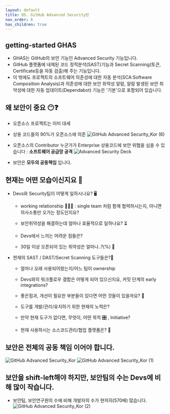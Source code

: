 ```yaml
---
layout: default
title: 05. GitHub Advanced Security란
nav_order: 6
has_children: true
---
```



## getting-started GHAS   
- GHAS는 GitHub의 보안 기능인 Advanced Security 기능입니다. 
- GitHub 플랫폼에 내제된 코드 정적분석(SAST)기능과 Secret Scanning(토큰, Certificate등을 자동 검출)해 주는 기능입니다. 
- 이 밖에도 프로젝트의 소프트웨어 의존성에 대한 자동 분석(SCA:Software Composition Analysis)과 의존성에 대한 보안 취약성 알람, 알람 발생된 보안 취약성에 대한 자동 업데이트(Dependabot) 기능은 '기본'으로 포함되어 있습니다.

## 왜 보안이 중요 😶❓ 

- 오픈소스 프로젝트는 이미 대세 <br>
- 상용 코드들의 90%가 오픈소스에 의존 
   ![GitHub Advanced Security_Kor (6)](https://user-images.githubusercontent.com/40287191/120053479-50842700-c065-11eb-9772-7728add02e3d.png)

- 오픈소스의 Contributor 누군가가 Enterprise 상용코드에 보안 위협을 심을 수 있습니다 : **소프트웨어 공급망 공격**
   ![Advanced Security Deck](https://user-images.githubusercontent.com/40287191/120103297-e9ac5e00-c189-11eb-96a6-e6b723b58dfe.png)

- 보안은 **모두의 공동책임** 입니다.

## 현재는 어떤 모습이신지요 🧐
  
* Devs와 Security팀이 어떻게 일하시나요? 🖥️
  * working relationship 🧑‍🤝‍🧑 : single team 처럼 함께 협력하시는지, 아니면 의사소통만 오가는 정도인지요?
  
  * 보안취약성을 해결하는데 얼마나 효율적으로 일하나요? ⏳
  
  * Devs에서 느끼는 어려운 점들은? 
  
  * 30일 이상 오픈되어 있는 취약성은 얼마나..?(%) 📆

* 현재의 SAST / DAST/Secret Scanning 도구들은?🤔 
  
  * 얼마나 오래 사용되어왔는지/어느 팀이 ownership
  
  * Devs와의 워크플로우 결합은 어떻게 되어 있으신지요, 커밋 단계의 early integrations?
  
  * 좋은점과, 개선이 필요한 부분들이 있다면 어떤 것들이 있을까요? 👀
  
  * 도구를 개발/관리/유지하기 위한 현재의 노력은? 
  
  * 만약 현재 도구가 없다면, 무엇이, 어떤 목적 🎛️ , Initiative?
  
  * 현재 사용하시는 소스코드관리/협업 플랫폼은? 👀

## 보안은 전체의 공동 책임 이어야 합니다. 
![GitHub Advanced Security_Kor](https://user-images.githubusercontent.com/40287191/119857145-48859380-bf4e-11eb-9d77-eca22533bc12.png)
![GitHub Advanced Security_Kor (1)](https://user-images.githubusercontent.com/40287191/119857223-59360980-bf4e-11eb-8677-48b2231331b9.png)

## 보안을 shift-left해야 하지만, 보안팀의 수는 Devs에 비해 많이 작습니다. 
  - 보안팀, 보안연구원의 수에 비해 개발자의 수가 현저히(570배) 많습니다.
![GitHub Advanced Security_Kor (2)](https://user-images.githubusercontent.com/40287191/119857448-8a163e80-bf4e-11eb-9c57-f95b0773e733.png)



